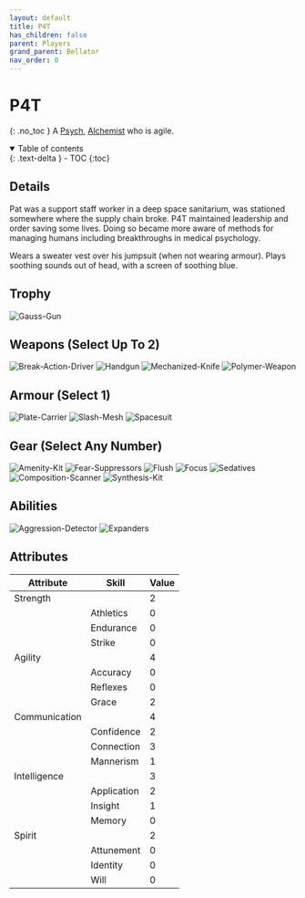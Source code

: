 ```yaml
---
layout: default
title: P4T
has_children: false
parent: Players
grand_parent: Bellator
nav_order: 0
---
```

# P4T
{: .no_toc }
A [Psych](Game/Psych), [Alchemist](Game/Blocks/Alchemist) who is agile.

<details open markdown="block">
  <summary>
    Table of contents
  </summary>
  {: .text-delta }
- TOC
{:toc}
</details>


## Details
Pat was a support staff worker in a deep space sanitarium, was stationed somewhere where the supply chain broke. P4T maintained leadership and order saving some lives. Doing so became more aware of methods for managing humans including breakthroughs in medical psychology. 

Wears a sweater vest over his jumpsuit (when not wearing armour). Plays soothing sounds out of head, with a screen of soothing blue.

## Trophy
![Gauss-Gun](Game/Blocks/Gauss-Gun)
## Weapons (Select Up To 2)
![Break-Action-Driver](Game/Blocks/Break-Action-Driver)
![Handgun](Game/Blocks/Handgun)
![Mechanized-Knife](Game/Blocks/Mechanized-Knife)
![Polymer-Weapon](Game/Blocks/Polymer-Weapon)


## Armour (Select 1)
![Plate-Carrier](Game/Blocks/Plate-Carrier)
![Slash-Mesh](Game/Blocks/Slash-Mesh)
![Spacesuit](Game/Blocks/Spacesuit)

## Gear (Select Any Number)
![Amenity-Kit](Game/Blocks/Amenity-Kit)
![Fear-Suppressors](Game/Blocks/Fear-Suppressors)
![Flush](Game/Blocks/Flush)
![Focus](Game/Blocks/Focus)
![Sedatives](Game/Blocks/Sedatives)
![Composition-Scanner](Game/Blocks/Composition-Scanner)
![Synthesis-Kit](Game/Blocks/Synthesis-Kit)

## Abilities
![Aggression-Detector](Game/Blocks/Aggression-Detector)
![Expanders](Game/Bellator/Advancements/Expanders)

## Attributes

| Attribute     | Skill       | Value |
| ------------- | ----------- | ----- |
| Strength      |             | 2     |
|               | Athletics   | 0     |
|               | Endurance   | 0     |
|               | Strike      | 0     |
| Agility       |             | 4     |
|               | Accuracy    | 0     |
|               | Reflexes    | 0     |
|               | Grace       | 2     |
| Communication |             | 4     |
|               | Confidence  | 2     |
|               | Connection  | 3     |
|               | Mannerism   | 1     |
| Intelligence  |             | 3     |
|               | Application | 2     |
|               | Insight     | 1     |
|               | Memory      | 0     |
| Spirit        |             | 2     |
|               | Attunement  | 0     |
|               | Identity    | 0     |
|               | Will        | 0     |